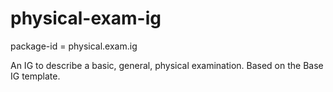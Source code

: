 # physical-exam-ig
package-id = physical.exam.ig

An IG to describe a basic, general, physical examination. Based on the Base IG template.

